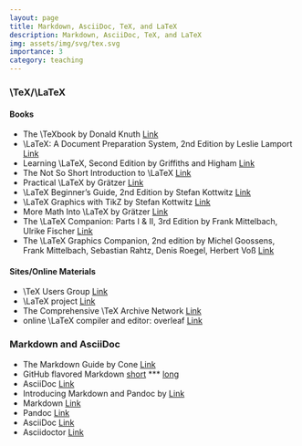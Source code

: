 ```yaml
---
layout: page
title: Markdown, AsciiDoc, TeX, and LaTeX
description: Markdown, AsciiDoc, TeX, and LaTeX
img: assets/img/svg/tex.svg
importance: 3
category: teaching
---
```


### \TeX/\LaTeX

#### Books

* The \TeXbook by Donald Knuth [Link](https://www.ctan.org/pkg/texbook?lang=en)
* \LaTeX: A Document Preparation System, 2nd Edition by Leslie Lamport [Link](https://www.informit.com/store/latex-a-document-preparation-system-9780201529838?ranMID=24808)
* Learning \LaTeX, Second Edition by Griffiths and Higham [Link](https://dl.acm.org/doi/book/10.5555/3074073)
* The Not So Short Introduction to \LaTeX [Link](https://tobi.oetiker.ch/lshort/lshort.pdf)
* Practical \LaTeX by Grätzer [Link](https://link.springer.com/book/10.1007/978-3-319-06425-3)
* \LaTeX Beginner’s Guide, 2nd Edition by Stefan Kottwitz [Link](https://www.oreilly.com/library/view/latex-beginners-guide/9781801078658/)
* \LaTeX Graphics with TikZ by Stefan Kottwitz [Link](https://www.oreilly.com/library/view/latex-graphics-with/9781804618233/)
* More Math Into \LaTeX by Grätzer [Link](https://link.springer.com/book/10.1007/978-3-319-23796-1)
* The \LaTeX Companion: Parts I & II, 3rd Edition by Frank Mittelbach, Ulrike Fischer [Link](https://www.informit.com/store/latex-companion-parts-i-ii-3rd-edition-9780138166489?ranMID=24808)
* The \LaTeX Graphics Companion, 2nd edition by Michel Goossens, Frank Mittelbach, Sebastian Rahtz, Denis Roegel, Herbert Voß [Link](https://www.lehmanns.de/shop/mathematik-informatik/58611042-9783965433038-the-latex-graphics-companion)
   
#### Sites/Online Materials

* \TeX Users Group [Link](https://tug.org/)
* \LaTeX project [Link](https://www.latex-project.org/)
* The Comprehensive \TeX Archive Network [Link](https://ctan.org/)
* online \LaTeX compiler and editor: overleaf [Link](https://www.overleaf.com/)

### Markdown and AsciiDoc

* The Markdown Guide by Cone [Link](https://www.markdownguide.org/book/)
* GitHub flavored Markdown [short](https://docs.github.com/en/get-started/writing-on-github/getting-started-with-writing-and-formatting-on-github/basic-writing-and-formatting-syntax) *** [long](https://github.github.com/gfm/)
* AsciiDoc [Link](https://asciidoc.org)
* Introducing Markdown and Pandoc by [Link](https://www.oreilly.com/library/view/introducing-markdown-and/9781484251492/?_gl=1*mp73u0*_ga*MzQzMDQyOTA1LjE2NzM5NzI3NTg.*_ga_092EL089CH*MTY3Mzk4NDY5OS4yLjAuMTY3Mzk4NDY5OS42MC4wLjA.)
* Markdown [Link](https://daringfireball.net/projects/markdown/)
* Pandoc [Link](https://pandoc.org)
* AsciiDoc [Link](https://asciidoc.org)
* Asciidoctor [Link](https://asciidoctor.org)


